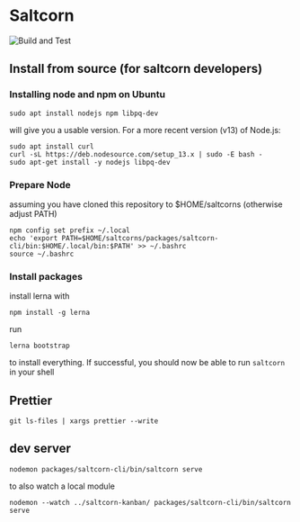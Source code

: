 # Saltcorn

![Build and Test](https://github.com/glutamate/saltcorns/workflows/Node.js%20CI/badge.svg)

## Install from source (for saltcorn developers)

### Installing node and npm on Ubuntu

`sudo apt install nodejs npm libpq-dev`

will give you a usable version. For a more recent version (v13) of Node.js:

```
sudo apt install curl
curl -sL https://deb.nodesource.com/setup_13.x | sudo -E bash -
sudo apt-get install -y nodejs libpq-dev
```

### Prepare Node

assuming you have cloned this repository to \$HOME/saltcorns (otherwise adjust PATH)

```
npm config set prefix ~/.local
echo 'export PATH=$HOME/saltcorns/packages/saltcorn-cli/bin:$HOME/.local/bin:$PATH' >> ~/.bashrc
source ~/.bashrc
```

### Install packages

install lerna with

```
npm install -g lerna
```

run

```
lerna bootstrap
```

to install everything. If successful, you should now be able to run `saltcorn` in your shell

## Prettier

`git ls-files | xargs prettier --write`

## dev server

`nodemon packages/saltcorn-cli/bin/saltcorn serve`

to also watch a local module

`nodemon --watch ../saltcorn-kanban/ packages/saltcorn-cli/bin/saltcorn serve`
